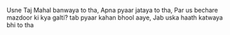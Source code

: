 Usne Taj Mahal banwaya to tha,
Apna pyaar jataya to tha,
Par us bechare mazdoor ki kya galti?
tab pyaar kahan bhool aaye,
Jab uska haath katwaya bhi to tha